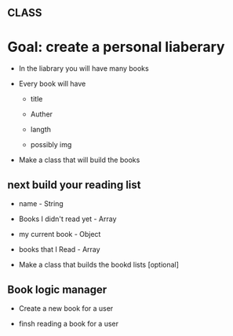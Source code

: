 ## CLASS

# Goal: create a personal liaberary 

- In the liabrary you will have many books

- Every book will have

    - title

    - Auther
     
    - langth

    - possibly img

- Make a class that will build the books

## next build your reading list

 - name  - String

- Books I didn't read yet - Array

- my current book - Object

- books that I Read - Array

- Make a class that builds the bookd lists [optional]

## Book logic manager

- Create a new book for a user

- finsh reading a book for a user 



